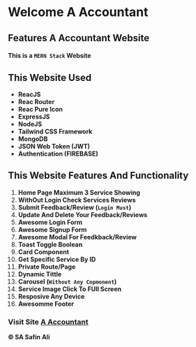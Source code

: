 # Welcome **A Accountant**

## Features A Accountant Website

#### This is a **`MERN Stack`** Website

## This Website Used

- **ReacJS**
- **Reac Router**
- **Reac Pure Icon**
- **ExpressJS**
- **NodeJS**
- **Tailwind CSS Framework**
- **MongoDB**
- **JSON Web Token (JWT)**
- **Authentication (FIREBASE)**

## **This Website Features And Functionality**
1. **Home Page Maximum 3 Service Showing**
2. **WithOut Login Check Services Reviews**
3. **Submit Feedback/Review (`Login Must`)**
4. **Update And Delete Your Feedback/Reviews**
5. **Awesome Login Form**
6. **Awesome Signup Form**
7. **Awesome Modal For Feedkback/Review**
8. **Toast Toggle Boolean**
9. **Card Component**
10. **Get Specific Service By ID**
11. **Private Route/Page**
12. **Dynamic Tittle**
13. **Carousel (`Without Any Copmonent`)**
14. **Service Image Click To FUll Screen**
15. **Resposive Any Device**
16. **Awesomme Footer**

### **Visit Site [A Accountant](https://a-accountant.web.app/)**


**© SA Safin Ali** 